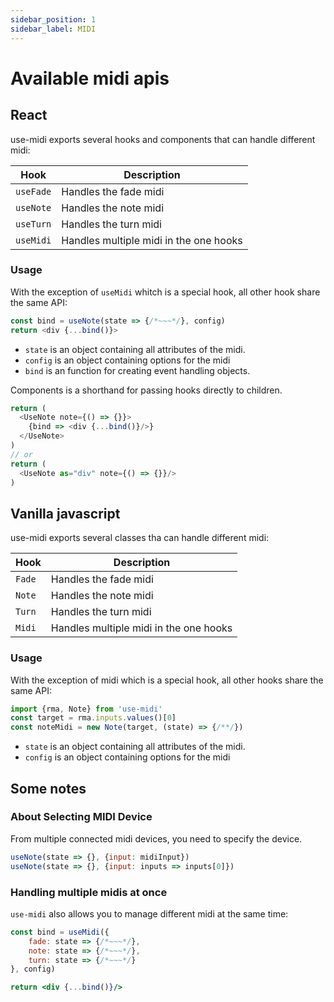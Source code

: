 ```yaml
---
sidebar_position: 1
sidebar_label: MIDI
---
```


# Available midi apis

## React

use-midi exports several hooks and components that can handle different midi:

| Hook         | Description                                |
| ------------ | ------------------------------------------ |
| `useFade`    | Handles the fade midi                      |
| `useNote`    | Handles the note midi                      |
| `useTurn`    | Handles the turn midi                      |
| `useMidi`    | Handles multiple midi in the one hooks     |

### Usage

With the exception of `useMidi` whitch is a special hook, all other hook share the same API:

```js
const bind = useNote(state => {/*~~~*/}, config)
return <div {...bind()}>
```

- `state` is an object containing all attributes of the midi.
- `config` is an object containing options for the midi
- `bind` is an function for creating event handling objects.

Components is a shorthand for passing hooks directly to children.

```js
return (
  <UseNote note={() => {}}>
    {bind => <div {...bind()}/>}
  </UseNote>
)
// or
return (
  <UseNote as="div" note={() => {}}/>
)
```

## Vanilla javascript

use-midi exports several classes tha can handle different midi:

| Hook         | Description                                |
| ------------ | ------------------------------------------ |
| `Fade`       | Handles the fade midi                      |
| `Note`       | Handles the note midi                      |
| `Turn`       | Handles the turn midi                      |
| `Midi`       | Handles multiple midi in the one hooks     |

### Usage

With the exception of midi which is a special hook, all other hooks share the same API:

```js
import {rma, Note} from 'use-midi'
const target = rma.inputs.values()[0]
const noteMidi = new Note(target, (state) => {/**/})
```

- `state` is an object containing all attributes of the midi.
- `config` is an object containing options for the midi

## Some notes

### About Selecting MIDI Device

From multiple connected midi devices, you need to specify the device.

```jsx
useNote(state => {}, {input: midiInput})
useNote(state => {}, {input: inputs => inputs[0]})
```

### Handling multiple midis at once


`use-midi` also allows you to manage different midi at the same time:

```jsx
const bind = useMidi({
    fade: state => {/*~~~*/},
    note: state => {/*~~~*/},
    turn: state => {/*~~~*/}
}, config)

return <div {...bind()}/>
```
